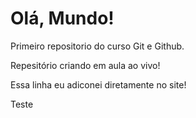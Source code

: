 # Olá, Mundo!
 Primeiro repositorio do curso Git e Github.

Repesitório criando em aula ao vivo!

Essa linha eu adiconei diretamente no site! 


Teste
